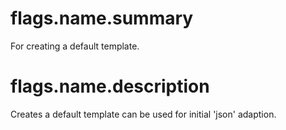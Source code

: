# flags.name.summary

For creating a default template.

# flags.name.description

Creates a default template can be used for initial 'json' adaption.


